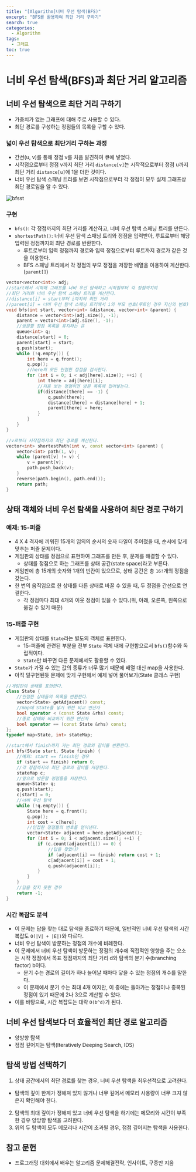 ```yaml
---
title: "[Algorithm]너비 우선 탐색(BFS)"
excerpt: "BFS를 활용하여 최단 거리 구하기"
search: true
categories:
  - Algorithm
tags:
  - 그래프
toc: true
---
```


# 너비 우선 탐색(BFS)과 최단 거리 알고리즘

## 너비 우선 탐색으로 최단 거리 구하기
- 가중치가 없는 그래프에 대해 주로 사용할 수 있다.
- 최단 경로를 구성하는 정점들의 목록을 구할 수 있다.

### 넓이 우선 탐색으로 최단거리 구하는 과정
- 간선(u, v)를 통해 정점 v를 처음 발견하여 큐에 넣었다.
- 시작점으로부터 정점 v까지 최단 거리 ```distance[v]```는 시작적으로부터 정점 u까지 최단 거리 ```distance[u]```에 1을 더한 것이다.
- 너비 우선 탐색 스패닝 트리를 보면 시작점으로부터 각 정점이 모두 실제 그래프상 최단 경로임을 알 수 있다.

![bfsst](https://user-images.githubusercontent.com/34755287/46914776-04cbfe80-cfdd-11e8-9d8b-702d8d674639.JPG)

### 구현
- ```bfs()```: 각 정점까지의 최단 거리를 계산하고, 너비 우선 탐색 스패닝 트리를 만든다.
- ```shortestPath()```: 너비 우선 탐색 스패닝 트리와 정점을 입력받아, 루트로부터 해당 입력된 정점까지의 최단 경로를 반환한다.
  - 루트로부터 입력 정점까지 경로와 입력 정점으로부터 루트까지 경로가 같은 것을 이용한다.
  - BFS 스패닝 트리에서 각 정점의 부모 정점을 저장한 배열을 이용하여 계산한다.(```parent[]```)

```cpp
vector<vector<int>> adj;
//start에서 시작해 그래프를 너비 우선 탐색하고 시작점부터 각 정점까지의
//최단 거리와 너비 우선 탐색 스패닝 트리를 계산한다.
//distance[i] = start부터 i까지의 최단 거리
//parent[i] = 너비 우선 탐색 스패닝 트리에서 i의 부모 번호(루트인 경우 자신의 번호)
void bfs(int start, vector<int> &distance, vector<int> &parent) {
	distance = vector<int>(adj.size(), -1);
	parent = vector<int>(adj.size(), -1);
	//방문할 정점 목록을 유지하는 큐
	queue<int> q;
	distance[start] = 0;
	parent[start] = start;
	q.push(start);
	while (!q.empty()) {
		int here = q.front();
		q.pop();
		//here의 모든 인접한 정점을 검사한다.
		for (int i = 0; i < adj[here].size(); ++i) {
			int there = adj[here][i];
			//처음 보는 정점이면 방문 목록에 집어넣는다.
			if(distance[there] == -1) {
				q.push(there);
				distance[there] = distance[here] + 1;
				parent[there] = here;
			}
		}
	}
}

//v로부터 시작점까지의 최단 경로를 계산한다.
vector<int> shortestPath(int v, const vector<int> &parent) {
	vector<int> path(1, v);
	while (parent[v] != v) {
		v = parent[v];
		path.push_back(v);
	}
	reverse(path.begin(), path.end());
	return path;
}
```

## 상태 객체와 너비 우선 탐색을 사용하여 최단 경로 구하기
### 예제: 15-퍼즐
- 4 X 4 격자에 끼워진 15개의 임의의 순서의 숫자 타일이 주어졌을 때, 순서에 맞게 맞추는 퍼즐 문제이다.
- 게임판의 상태를 정점으로 표현하여 그래프를 만든 후, 문제를 해결할 수 있다.
  - 상태를 정점으로 하는 그래프를 상태 공간(state space)라고 부른다.
- 게임판에 총 15개의 숫자와 1개의 빈칸이 있으므로, 상태 공간은 총 ```16!```개의 정점을 갖는다.
- 한 번의 움직임으로 한 상태를 다른 상태로 바꿀 수 있을 때, 두 정점을 간선으로 연결한다.
  - 각 정점마다 최대 4개의 이웃 정점이 있을 수 있다.(위, 아래, 오른쪽, 왼쪽으로 옮길 수 있기 때문)
### 15-퍼즐 구현
- 게임판의 상태를 ```State```라는 별도의 객체로 표현한다.
  - 15-퍼즐에 관련된 부분을 전부 ```State``` 객체 내에 구현함으로서 ```bfs()```함수와 독립적이다.
  - ```State```만 바꾸면 다른 문제에서도 활용할 수 있다.
- ```State```가 가질 수 있는 값의 종류가 너무 많기 때문에 배열 대신 map을 사용한다.
- 아직 덜구현된듯 문제에 맞게 구현해서 예제 넣어 풀어보기(State 클래스 구현)

```cpp
//게임판의 상태를 표현한다.
class State {
	//인접한 상태들의 목록을 반환한다.
	vector<State> getAdjacent() const;
	//map에 State를 넣기 위한 비교 연산자
	bool operator < (const State &rhs) const;
	//종료 상태와 비교하기 위한 연산자
	bool operator == (const State &rhs) const;
};
typedef map<State, int> stateMap;

//start에서 finish까지 가는 최단 경로의 길이를 반환한다.
int bfs(State start, State finish) {
	//예외: start == finish인 경우
	if (start == finish) return 0;
	//각 정점까지의 최단 경로의 길이를 저장한다.
	stateMap c;
	//앞으로 방문할 정점들을 저장한다.
	queue<State> q;
	q.push(start);
	c[start] = 0;
	//너비 우선 탐색
	while (!q.empty()) {
		State here = q.front();
		q.pop();
		int cost = c[here];
		//인접한 정점들의 번호를 얻어낸다.
		vector<State> adjacent = here.getAdjacent();
		for (int i = 0; i < adjacent.size(); ++i) {
			if (c.count(adjacent[i]) == 0) {
				//답을 찾았나?
				if (adjacent[i] == finish) return cost + 1;
				c[adjacent[i]] = cost + 1;
				q.push(adjacent[i]);
			}
		}
	}
	//답을 찾지 못한 경우
	return -1;
}
```

### 시간 복잡도 분석
- 이 문제는 답을 찾는 대로 탐색을 종료하기 때문에, 일반적인 너비 우선 탐색의 시간복잡도 ```O(|V| + |E|)```와 다르다.
- 너비 우선 탐색이 방문하는 정점의 개수에 비례한다.
- 이 문제에서 너비 우선 탐색이 방문하는 정점의 개수에 직접적인 영향을 주는 요소는 시작 정점에서 목표 정점까지의 최단 거리 d와 탐색의 분기 수(branching factor) b이다.
  - 분기 수는 경로의 길이가 하나 늘어날 때마다 닿을 수 있는 정점의 개수를 말한다.
  - 이 문제에서 분기 수는 최대 4개 이지만, 이 중에는 돌아가는 정점이나 중복된 정점이 있기 때문에 2나 3으로 계산할 수 있다.
- 이를 바탕으로, 시간 복잡도는 대략 ```O(b^d)```가 된다.

## 너비 우선 탐색보다 더 효율적인 최단 경로 알고리즘
- 양방향 탐색
- 점점 깊어지는 탐색(Iteratively Deeping Search, IDS)

## 탐색 방법 선택하기
1. 상태 공간에서의 최단 경로를 찾는 경우, 너비 우선 탐색을 최우선적으로 고려한다.
  - 탐색의 깊이 한계가 정해져 있지 않거나 너무 깊어서 메모리 사용량이 너무 크지 않은지 확인해야 한다.
2. 탐색의 최대 깊이가 정해져 있고 너비 우선 탐색을 하기에는 메모리와 시간이 부족한 경우 양방향 탐색을 고려한다.
3. 위의 두 탐색이 모두 메모리나 시간이 초과될 경우, 점점 깊어지는 탐색을 사용한다.


## 참고 문헌
- 프로그래밍 대회에서 배우는 알고리즘 문제해결전략, 인사이트, 구종만 지음

